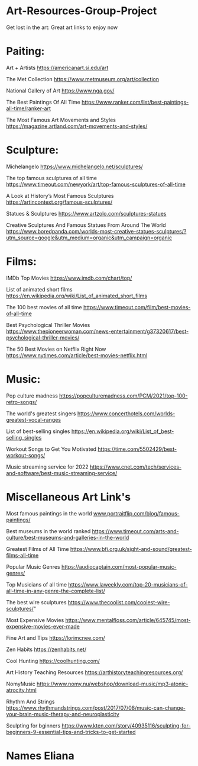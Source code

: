 # Art-Resources-Group-Project

Get lost in the art: Great art links to enjoy now

# Paiting: 

Art + Artists
https://americanart.si.edu/art

The Met Collection
https://www.metmuseum.org/art/collection

National Gallery of Art 
https://www.nga.gov/

The Best Paintings Of All Time
https://www.ranker.com/list/best-paintings-all-time/ranker-art

The Most Famous Art Movements and Styles
https://magazine.artland.com/art-movements-and-styles/

# Sculpture: 

Michelangelo
https://www.michelangelo.net/sculptures/

The top famous sculptures of all time
https://www.timeout.com/newyork/art/top-famous-sculptures-of-all-time

A Look at History’s Most Famous Sculptures
https://artincontext.org/famous-sculptures/

Statues & Sculptures
https://www.artzolo.com/sculptures-statues

Creative Sculptures And Famous Statues From Around The World
https://www.boredpanda.com/worlds-most-creative-statues-sculptures/?utm_source=google&utm_medium=organic&utm_campaign=organic

# Films:

IMDb Top Movies
https://www.imdb.com/chart/top/

List of animated short films
https://en.wikipedia.org/wiki/List_of_animated_short_films

The 100 best movies of all time
https://www.timeout.com/film/best-movies-of-all-time

Best Psychological Thriller Movies
https://www.thepioneerwoman.com/news-entertainment/g37320617/best-psychological-thriller-movies/

The 50 Best Movies on Netflix Right Now
https://www.nytimes.com/article/best-movies-netflix.html

# Music:

Pop culture madness
https://popculturemadness.com/PCM/2021/top-100-retro-songs/

The world's greatest singers 
https://www.concerthotels.com/worlds-greatest-vocal-ranges

List of best-selling singles
https://en.wikipedia.org/wiki/List_of_best-selling_singles

Workout Songs to Get You Motivated
https://time.com/5502429/best-workout-songs/

Music streaming service for 2022
https://www.cnet.com/tech/services-and-software/best-music-streaming-service/

# Miscellaneous Art Link's 

Most famous paintings in the world
www.portraitflip.com/blog/famous-paintings/

Best museums in the world ranked
https://www.timeout.com/arts-and-culture/best-museums-and-galleries-in-the-world

Greatest Films of All Time
https://www.bfi.org.uk/sight-and-sound/greatest-films-all-time

Popular Music Genres
https://audiocaptain.com/most-popular-music-genres/

Top Musicians of all time
https://www.laweekly.com/top-20-musicians-of-all-time-in-any-genre-the-complete-list/

The best wire sculptures 
https://www.thecoolist.com/coolest-wire-sculptures/"

Most Expensive Movies 
https://www.mentalfloss.com/article/645745/most-expensive-movies-ever-made

Fine Art and Tips
https://lorimcnee.com/

Zen Habits
https://zenhabits.net/

Cool Hunting
https://coolhunting.com/

Art History Teaching Resources
https://arthistoryteachingresources.org/

NomyMusic
https://www.nomy.nu/webshop/download-music/mp3-atonic-atrocity.html

Rhythm And Strings 
https://www.rhythmandstrings.com/post/2017/07/08/music-can-change-your-brain-music-therapy-and-neuroplasticity

Sculpting for bginners
https://www.kten.com/story/40935116/sculpting-for-beginners-9-essential-tips-and-tricks-to-get-started

# Names Eliana
